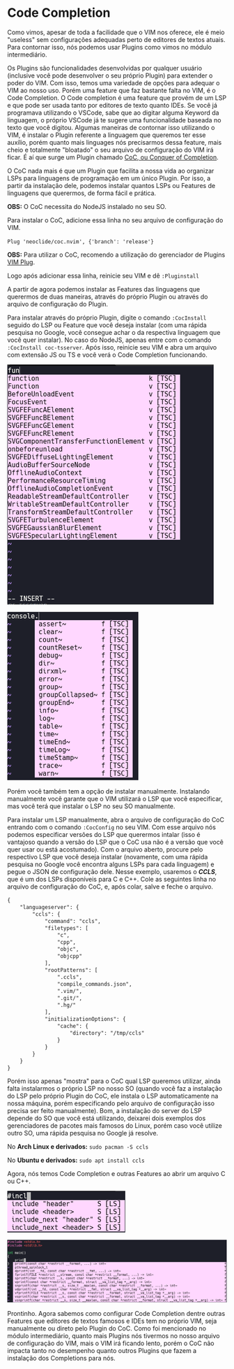 # Code Completion

Como vimos, apesar de toda a facilidade que o VIM nos oferece, ele é meio "useless" sem configurações adequadas perto de editores de textos atuais. Para contornar isso, nós podemos usar Plugins como vimos no módulo intermediário.

Os Plugins são funcionalidades desenvolvidas por qualquer usuário (inclusive você pode desenvolver o seu próprio Plugin) para extender o poder do VIM. Com isso, temos uma variedade de opções para adequar o VIM ao nosso uso. Porém uma feature que faz bastante falta no VIM, é o Code Completion. O Code completion é uma feature que provém de um LSP e que pode ser usada tanto por editores de texto quanto IDEs. Se você já programava utilizando o VSCode, sabe que ao digitar alguma Keyword da linguagem, o próprio VSCode já te sugere uma funcionalidade baseada no texto que você digitou. Algumas maneiras de contornar isso utilizando o VIM, é instalar o Plugin referente a linguagem que queremos ter esse auxílio, porém quanto mais linguages nós precisarmos dessa feature, mais cheio e totalmente "bloatado" o seu arquivo de configuração do VIM irá ficar. É aí que surge um Plugin chamado [CoC, ou Conquer of Completion](https://github.com/neoclide/coc.nvim).

O CoC nada mais é que um Plugin que facilita a nossa vida ao organizar LSPs para linguagens de programação em um único Plugin. Por isso, a partir da instalação dele, podemos instalar quantos LSPs ou Features de linguagens que querermos, de forma fácil e prática.

**OBS:** O CoC necessita do NodeJS instalado no seu SO.

Para instalar o CoC, adicione essa linha no seu arquivo de configuração do VIM.

`Plug 'neoclide/coc.nvim', {'branch': 'release'}`

**OBS:** Para utilizar o CoC, recomendo a utilização do gerenciador de Plugins [VIM Plug](https://github.com/junegunn/vim-plug).

Logo após adicionar essa linha, reinicie seu VIM e dê `:Pluginstall`

A partir de agora podemos instalar as Features das linguagens que querermos de duas maneiras, através do próprio Plugin ou através do arquivo de configuração do Plugin.

Para instalar através do próprio Plugin, digite o comando `:CocInstall` seguido do LSP ou Feature que você deseja instalar (com uma rápida pesquisa no Google, você consegue achar o da respectiva linguagem que você quer instalar). No caso do NodeJS, apenas entre com o comando `:CocInstall coc-tsserver`. Após isso, reinicie seu VIM e abra um arquivo com extensão JS ou TS e você verá o Code Completion funcionando.

![CoC TSServer - 1](../imagens/coc-js.png)

![CoC TSServer - 2](../imagens/coc-js2.png)

Porém você também tem a opção de instalar manualmente. Instalando manualmente você garante que o VIM utilizará o LSP que você especificar, mas você terá que instalar o LSP no seu SO manualmente.

Para instalar um LSP manualmente, abra o arquivo de configuração do CoC entrando com o comando `:CocConfig` no seu VIM. Com esse arquivo nós podemos especificar versões do LSP que querermos intalar (isso é vantajoso quando a versão do LSP que o CoC usa não é a versão que você quer usar ou está acostumado). Com o arquivo aberto, procure pelo respectivo LSP que você deseja instalar (novamente, com uma rápida pesquisa no Google você encontra alguns LSPs para cada linguagem) e pegue o JSON de configuração dele. Nesse exemplo, usaremos o ***CCLS***, que é um dos LSPs disponíveis para C e C++. Cole as seguintes linha no arquivo de configuração do CoC, e, após colar, salve e feche o arquivo.

```
{
    "languageserver": {
        "ccls": {
            "command": "ccls",
            "filetypes": [
                "c",
                "cpp",
                "objc",
                "objcpp"
            ],
            "rootPatterns": [
                ".ccls",
                "compile_commands.json",
                ".vim/",
                ".git/",
                ".hg/"
            ],
            "initializationOptions": {
                "cache": {
                    "directory": "/tmp/ccls"
                }
            }
        }
    }
}
```

Porém isso apenas "mostra" para o CoC qual LSP queremos utilizar, ainda falta instalarmos o próprio LSP no nosso SO (quando você faz a instalação do LSP pelo próprio Plugin do CoC, ele instala o LSP automaticamente na nossa máquina, porém especificando pelo arquivo de configuração isso precisa ser feito manualmente). Bom, a instalação do server do LSP depende do SO que você está utilizando, deixarei dois exemplos dos gerenciadores de pacotes mais famosos do Linux, porém caso você utilize outro SO, uma rápida pesquisa no Google já resolve.

No **Arch Linux e derivados:** `sudo pacman -S ccls`

No **Ubuntu e derivados:** `sudo apt install ccls`

Agora, nós temos Code Completion e outras Features ao abrir um arquivo C ou C++.

![CoC C - 1](../imagens/coc-c.png)

![CoC C - 2](../imagens/coc-c2.png)

Prontinho. Agora sabemos como configurar Code Completion dentre outras Features que editores de textos famosos e IDEs tem no próprio VIM, seja manualmente ou direto pelo Plugin do CoC. Como foi mencionado no módulo intermediário, quanto mais Plugins nós tivermos no nosso arquivo de configuração do VIM, mais o VIM irá ficando lento, porém o CoC não impacta tanto no desempenho quanto outros Plugins que fazem a instalação dos Completions para nós.
